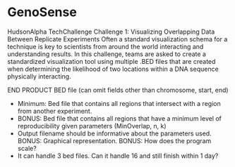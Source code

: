 # GenoSense
HudsonAlpha TechChallenge
Challenge 1: Visualizing Overlapping Data Between Replicate Experiments
Often a standard visualization schema for a technique is key to scientists from around the world interacting and understanding results. In this challenge, teams are asked to create a standardized visualization tool using multiple .BED files that are created when determining the likelihood of two locations within a DNA sequence physically interacting.

END PRODUCT
BED file (can omit fields other than chromosome, start, end)
- Minimum: Bed file that contains all regions that intersect with a region from another experiment.
- BONUS: Bed file that contains all regions that have a minimum level of reproducibility given parameters (MinOverlap, n, k)
- Output filename should be informative about the parameters used.
BONUS:  Graphical representation.
BONUS: How does the program scale?
- It can handle 3 bed files.  Can it handle 16 and still finish within 1 day?
